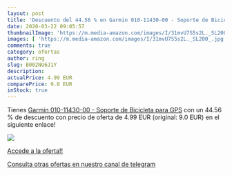 ```yaml
---
layout: post
title: 'Descuento del 44.56 % en Garmin 010-11430-00 - Soporte de Bicicle'
date: 2020-03-22 09:05:57
thumbnailImage: 'https://m.media-amazon.com/images/I/31mvU7S5s2L._SL200_.jpg'
images: [ 'https://m.media-amazon.com/images/I/31mvU7S5s2L._SL200_.jpg' ]
comments: true
category: ofertas
author: ring
slug: B002NU6J1Y
description:
actualPrice: 4.99 EUR
comparePrice: 9.0 EUR
inStock: true
---
```


Tienes [Garmin 010-11430-00 - Soporte de Bicicleta para GPS](https://www.amazon.com/dp/B002NU6J1Y/?tag=redken08-20) con un 44.56 % de descuento con precio de oferta de 4.99 EUR (original: 9.0 EUR) en el siguiente enlace!

[![](https://m.media-amazon.com/images/I/31mvU7S5s2L._SL200_.jpg)](https://www.amazon.com/dp/B002NU6J1Y/?tag=redken08-20)

[Accede a la oferta!!](https://www.amazon.com/dp/B002NU6J1Y/?tag=redken08-20)

[Consulta otras ofertas en nuestro canal de telegram](https://t.me/s/ofertas25)
